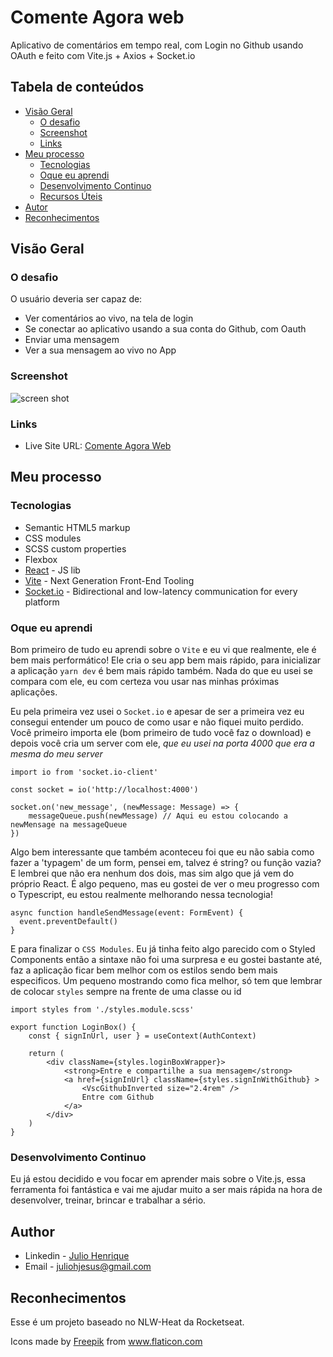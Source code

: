 # Comente Agora web

Aplicativo de comentários em tempo real, com Login no Github usando OAuth e feito com Vite.js + Axios + Socket.io

## Tabela de conteúdos

- [Visão Geral](#visao-geral)
  - [O desafio](#o-desafio)
  - [Screenshot](#screenshot)
  - [Links](#links)
- [Meu processo](#meu-processo)
  - [Tecnologias](#tecnologias)
  - [Oque eu aprendi](#oque-eu-aprendi)
  - [Desenvolvimento Continuo](#development-continuo)
  - [Recursos Úteis](#recursos-uteis)
- [Autor](#autor)
- [Reconhecimentos](#reconhecimentos)


## Visão Geral

### O desafio

O usuário deveria ser capaz de:

- Ver comentários ao vivo, na tela de login
- Se conectar ao aplicativo usando a sua conta do Github, com Oauth
- Enviar uma mensagem
- Ver a sua mensagem ao vivo no App

### Screenshot

![screen shot](./screenshot.jpg)

### Links

- Live Site URL: [Comente Agora Web](https://julio-henrique.github.io/comente-agora-web/)

## Meu processo

### Tecnologias

- Semantic HTML5 markup
- CSS modules
- SCSS custom properties
- Flexbox
- [React](https://reactjs.org/) - JS lib
- [Vite](https://vitejs.dev/) - Next Generation Front-End Tooling
- [Socket.io](https://socket.io/) - Bidirectional and low-latency communication for every platform

### Oque eu aprendi

Bom primeiro de tudo eu aprendi sobre o `Vite` e eu vi que realmente, ele é bem mais performático!
Ele cria o seu app bem mais rápido, para inicializar a aplicação `yarn dev` é bem mais rápido também.
Nada do que eu usei se compara com ele, eu com certeza vou usar nas minhas próximas aplicações.

Eu pela primeira vez usei o `Socket.io` e apesar de ser a primeira vez eu consegui entender um pouco de como usar e não fiquei muito perdido.
Você primeiro importa ele (bom primeiro de tudo você faz o download) e depois você cria um server com ele, *que eu usei na porta 4000 que era a mesma do meu server*
```tsx
import io from 'socket.io-client'

const socket = io('http://localhost:4000')

socket.on('new_message', (newMessage: Message) => {
    messageQueue.push(newMessage) // Aqui eu estou colocando a newMensage na messageQueue 
})
```

Algo bem interessante que também aconteceu foi que eu não sabia como fazer a 'typagem' de um form, pensei em, talvez é string? ou função vazia? E lembrei que não era nenhum dos dois, mas sim algo que já vem do próprio React.
É algo pequeno, mas eu gostei de ver o meu progresso com o Typescript, eu estou realmente melhorando nessa tecnologia!
```tsx
async function handleSendMessage(event: FormEvent) {
  event.preventDefault()
}
```


E para finalizar o `CSS Modules`. Eu já tinha feito algo parecido com o Styled Components então a sintaxe não foi uma surpresa e eu gostei bastante até, faz a aplicação ficar bem melhor com os estilos sendo bem mais especificos.
Um pequeno mostrando como fica melhor, só tem que lembrar de colocar `styles` sempre na frente de uma classe ou id
```tsx
import styles from './styles.module.scss'

export function LoginBox() {
    const { signInUrl, user } = useContext(AuthContext)

    return (
        <div className={styles.loginBoxWrapper}>
            <strong>Entre e compartilhe a sua mensagem</strong>
            <a href={signInUrl} className={styles.signInWithGithub} >
                <VscGithubInverted size="2.4rem" />
                Entre com Github
            </a>
        </div>
    )
}
```

### Desenvolvimento Continuo

Eu já estou decidido e vou focar em aprender mais sobre o Vite.js, essa ferramenta foi fantástica e vai me ajudar muito a ser mais rápida na hora de desenvolver, treinar, brincar e trabalhar a sério.

## Author

- Linkedin - [Julio Henrique](https://www.linkedin.com/in/julio-henriqueCS/)
- Email - juliohjesus@gmail.com

## Reconhecimentos

Esse é um projeto baseado no NLW-Heat da Rocketseat.

<div>Icons made by <a href="https://www.freepik.com" title="Freepik">Freepik</a> from <a href="https://www.flaticon.com/" title="Flaticon">www.flaticon.com</a></div>
